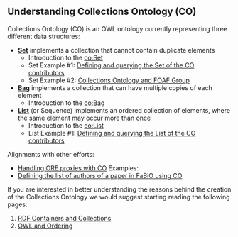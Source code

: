 ## Understanding Collections Ontology (CO) ##

Collections Ontology (CO) is an OWL ontology currently representing three different data structures:
  * **[Set](StructureSet.md)** implements a collection that cannot contain duplicate elements
    * Introduction to the [co:Set](StructureSet.md)
    * Set Example #1: [Defining and querying the Set of the CO contributors](SetExample1.md)
    * Set Example #2: [Collections Ontology and FOAF Group](SetsExample1AndFoafGroup.md)
  * **[Bag](StructureBag.md)** implements a collection that can have multiple copies of each element
    * Introduction to the [co:Bag](StructureBag.md)
  * **[List](StructureList.md)** (or Sequence) implements an ordered collection of elements, where the same element may occur more than once
    * Introduction to the [co:List](StructureList.md)
    * List Example #1: [Defining and querying the List of the CO contributors](ListExamplePersons.md)

Alignments with other efforts:
  * [Handling ORE proxies with CO](OREProxiesAndLists.md)
Examples:
  * [Defining the list of authors of a paper in FaBiO using CO](ListExamplePaperAuthorsFaBiO.md)

If you are interested in better understanding the reasons behind the creation of the Collections Ontology we would suggest starting reading the following pages:
  1. [RDF Containers and Collections](RDFContainersAndCollections.md)
  1. [OWL and Ordering](OWLandOrdering.md)